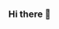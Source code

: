 ### Hi there 👋

<!--
**rajat641/rajat641** is a ✨ _special_ ✨ repository because its `README.md` (this file) appears on your GitHub profile.

Here are some ideas to get you started:

- 🔭 I’m currently working as CS Grad Student at Arizona Student UNiversity, Tempe, AZ. 
- 🌱 I’m currently learning Software/Network Security
- 👯 I’m looking to collaborate on 
- 💬 Ask me about :  Software Engineering, Data Structures/Algorithms
- 📫 How to reach me: rajatsingh2021asu@gmail.com, +1(480)-832-8314
- 😄 Pronouns: RAJ
